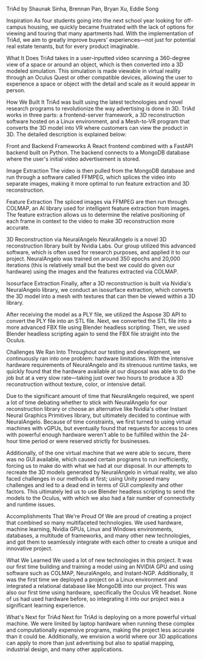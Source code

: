 TriAd
by Shaunak Sinha, Brennan Pan, Bryan Xu, Eddie Song

Inspiration
As four students going into the next school year looking for off-campus housing, we quickly became frustrated with the lack of options for viewing and touring that many apartments had. With the implementation of TriAd, we aim to greatly improve buyers' experiences—not just for potential real estate tenants, but for every product imaginable.

What It Does
TriAd takes in a user-inputted video scanning a 360-degree view of a space or around an object, which is then converted into a 3D modeled simulation. This simulation is made viewable in virtual reality through an Oculus Quest or other compatible devices, allowing the user to experience a space or object with the detail and scale as it would appear in person.

How We Built It
TriAd was built using the latest technologies and novel research programs to revolutionize the way advertising is done in 3D. TriAd works in three parts: a frontend-server framework, a 3D reconstruction software hosted on a Linux environment, and a Mesh-to-VR program that converts the 3D model into VR where customers can view the product in 3D. The detailed description is explained below:

Front and Backend Frameworks
A React frontend combined with a FastAPI backend built on Python. The backend connects to a MongoDB database where the user's initial video advertisement is stored.

Image Extraction
The video is then pulled from the MongoDB database and run through a software called FFMPEG, which splices the video into separate images, making it more optimal to run feature extraction and 3D reconstruction.

Feature Extraction
The spliced images via FFMPEG are then run through COLMAP, an AI library used for intelligent feature extraction from images. The feature extraction allows us to determine the relative positioning of each frame in context to the video to make 3D reconstruction more accurate.

3D Reconstruction via NeuralAngelo
NeuralAngelo is a novel 3D reconstruction library built by Nvidia Labs. Our group utilized this advanced software, which is often used for research purposes, and applied it to our project. NeuralAngelo was trained on around 350 epochs and 20,000 iterations (this is relatively small but the best we could do given our hardware) using the images and the features extracted via COLMAP.

Isosurface Extraction
Finally, after a 3D reconstruction is built via Nvidia's NeuralAngelo library, we conduct an isosurface extraction, which converts the 3D model into a mesh with textures that can then be viewed within a 3D library.

After receiving the model as a PLY file, we utilized the Aspose 3D API to convert the PLY file into an STL file. Next, we converted the STL file into a more advanced FBX file using Blender headless scripting. Then, we used Blender headless scripting again to send the FBX file straight into the Oculus.

Challenges We Ran Into
Throughout our testing and development, we continuously ran into one problem: hardware limitations. With the intensive hardware requirements of NeuralAngelo and its strenuous runtime tasks, we quickly found that the hardware available at our disposal was able to do the job but at a very slow rate—taking just over two hours to produce a 3D reconstruction without texture, color, or intensive detail.

Due to the significant amount of time that NeuralAngelo required, we spent a lot of time debating whether to stick with NeuralAngelo for our reconstruction library or choose an alternative like Nvidia's other Instant Neural Graphics Primitives library, but ultimately decided to continue with NeuralAngelo. Because of time constraints, we first turned to using virtual machines with vGPUs, but eventually found that requests for access to ones with powerful enough hardware weren't able to be fulfilled within the 24-hour time period or were reserved strictly for businesses.

Additionally, of the one virtual machine that we were able to secure, there was no GUI available, which caused certain programs to run inefficiently, forcing us to make do with what we had at our disposal. In our attempts to recreate the 3D models generated by NeuralAngelo in virtual reality, we also faced challenges in our methods at first; using Unity posed many challenges and led to a dead end in terms of GUI complexity and other factors. This ultimately led us to use Blender headless scripting to send the models to the Oculus, with which we also had a fair number of connectivity and runtime issues.

Accomplishments That We're Proud Of
We are proud of creating a project that combined so many multifaceted technologies. We used hardware, machine learning, Nvidia GPUs, Linux and Windows environments, databases, a multitude of frameworks, and many other new technologies, and got them to seamlessly integrate with each other to create a unique and innovative project.

What We Learned
We used a lot of new technologies in this project. It was our first time building and training a model using an NVIDIA GPU and using software such as COLMAP, NeuralAngelo, and Instant-NGP. Additionally, it was the first time we deployed a project on a Linux environment and integrated a relational database like MongoDB into our project. This was also our first time using hardware, specifically the Oculus VR headset. None of us had used hardware before, so integrating it into our project was a significant learning experience.

What's Next for TriAd
Next for TriAd is deploying on a more powerful virtual machine. We were limited by laptop hardware when running these complex and computationally expensive programs, making the project less accurate than it could be. Additionally, we envision a world where our 3D applications can apply to more than just advertising but also to spatial mapping, industrial design, and many other applications.
